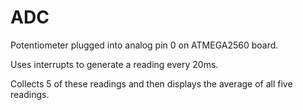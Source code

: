 # ADC

Potentiometer plugged into analog pin 0 on ATMEGA2560 board. 

Uses interrupts to generate a reading every 20ms.

Collects 5 of these readings and then displays the average of all five readings.
